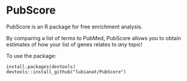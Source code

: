# PubScore
PubScore is an R package for free enrichment analysis. 


By comparing a list of terms to PubMed, PubScore allows you to obtain 
estimates of how your list of genes relates to *any* topic! 


To use the package:

```
install.packages(devtools)
devtools::install_github("lubianat/PubScore")
```
